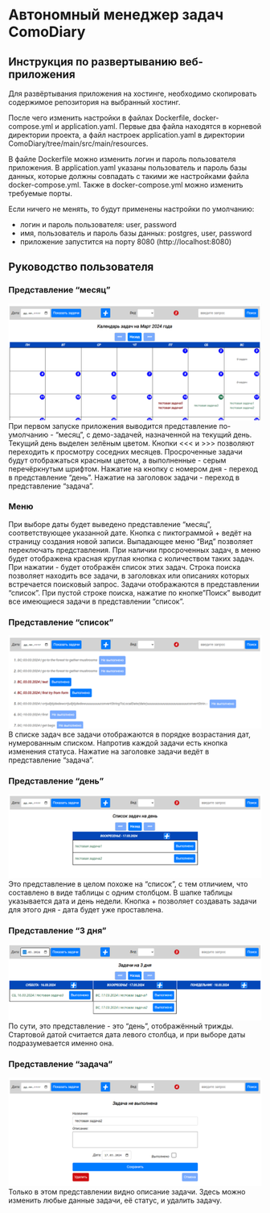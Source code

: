 # Автономный менеджер задач ComoDiary

## Инструкция по развертыванию веб-приложения

Для развёртывания приложения на хостинге, необходимо скопировать содержимое репозитория на выбранный хостинг.

После чего изменить настройки в файлах Dockerfile, docker-compose.yml и application.yaml. 
Первые два файла находятся в корневой директории проекта, а файл настроек application.yaml 
в директории ComoDiary/tree/main/src/main/resources.

В файле Dockerfile можно изменить логин и пароль пользователя приложения.
В application.yaml указаны пользователь и пароль базы данных, которые должны совпадать 
с такими же настройками файла docker-compose.yml.
Также в docker-compose.yml можно изменить требуемые порты.

Если ничего не менять, то будут применены настройки по умолчанию:
- логин и пароль пользователя: user, password
- имя, пользователь и пароль базы данных: postgres, user, password
- приложение запустится на порту 8080 (http://localhost:8080)


## Руководство пользователя

### Представление “месяц”
![](https://github.com/pablos-v/ComoDiary/blob/for-pics/infrastructure/images/month.png)
При первом запуске приложения выводится представление по-умолчанию - “месяц”, с демо-задачей, назначенной на текущий день. Текущий день выделен зелёным цветом.
Кнопки <<< и >>> позволяют переходить к просмотру соседних месяцев.
Просроченные задачи будут отображаться красным цветом, а выполненные - серым перечёркнутым шрифтом.
Нажатие на кнопку с номером дня - переход в представление “день”.
Нажатие на заголовок задачи - переход в представление “задача”.

### Меню
При выборе даты будет выведено представление “месяц”, соответствующее указанной дате.
Кнопка с пиктограммой + ведёт на страницу создания новой записи.
Выпадающее меню “Вид” позволяет переключать представления.
При наличии просроченных задач, в меню будет отображена красная круглая кнопка с количеством таких задач. При нажатии - будет отображён список этих задач.
Строка поиска позволяет находить все задачи, в заголовках или описаниях которых встречается поисковый запрос. Задачи отображаются в представлении “список”.
При пустой строке поиска, нажатие по кнопке”Поиск” выводит все имеющиеся задачи в представлении “список”.

### Представление “список”
![](https://github.com/pablos-v/ComoDiary/blob/for-pics/infrastructure/images/list.png)
В списке задач все задачи отображаются в порядке возрастания дат, нумерованным списком.
Напротив каждой задачи есть кнопка изменения статуса.
Нажатие на заголовке задачи ведёт в представление “задача”.

### Представление “день”
![](https://github.com/pablos-v/ComoDiary/blob/for-pics/infrastructure/images/day.png)
Это представление в целом похоже на “список”, с тем отличием, что составлено в виде таблицы с одним столбцом. В шапке таблицы указывается дата и день недели. Кнопка + позволяет создавать задачи для этого дня - дата будет уже проставлена.

### Представление “3 дня”
![](https://github.com/pablos-v/ComoDiary/blob/for-pics/infrastructure/images/3_days.png)
По сути, это представление - это “день”, отображённый трижды. Стартовой датой считается дата левого столбца, и при выборе даты подразумевается именно она.

### Представление “задача”
![](https://github.com/pablos-v/ComoDiary/blob/for-pics/infrastructure/images/task.png)
Только в этом представлении видно описание задачи. Здесь можно изменить любые данные задачи, её статус, и удалить задачу.
